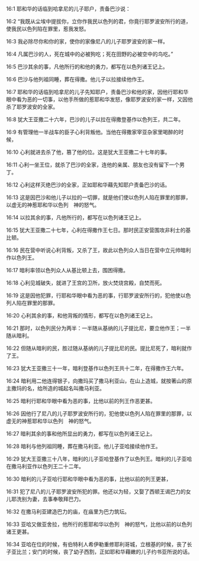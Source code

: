 <a id="1"></a>16:1  耶和华的话临到哈拿尼的儿子耶户，责备巴沙说：  

<a id="2"></a>16:2  “我既从尘埃中提拔你，立你作我民以色列的君，你竟行耶罗波安所行的道，使我民以色列陷在罪里，惹我发怒。  

<a id="3"></a>16:3  我必除尽你和你的家，使你的家像尼八的儿子耶罗波安的家一样。  

<a id="4"></a>16:4  凡属巴沙的人，死在城中的必被狗吃；死在田野的必被空中的鸟吃。”  

<a id="5"></a>16:5  巴沙其余的事，凡他所行的和他的勇力，都写在以色列诸王记上。  

<a id="6"></a>16:6  巴沙与他列祖同睡，葬在得撒。他儿子以拉接续他作王。  

<a id="7"></a>16:7  耶和华的话临到哈拿尼的儿子先知耶户，责备巴沙和他的家，因他行耶和华眼中看为恶的一切事，以他手所做的惹耶和华发怒，像耶罗波安的家一样，又因他杀了耶罗波安的全家。  

<a id="8"></a>16:8  犹大王亚撒二十六年，巴沙的儿子以拉在得撒登基作以色列王，共二年。  

<a id="9"></a>16:9  有管理他一半战车的臣子心利背叛他。当他在得撒家宰亚杂家里喝醉的时候，  

<a id="10"></a>16:10  心利就进去杀了他，篡了他的位。这是犹大王亚撒二十七年的事。  

<a id="11"></a>16:11  心利一坐王位，就杀了巴沙的全家，连他的亲属、朋友也没有留下一个男丁。  

<a id="12"></a>16:12  心利这样灭绝巴沙的全家，正如耶和华藉先知耶户责备巴沙的话。  

<a id="13"></a>16:13  这是因巴沙和他儿子以拉的一切罪，就是他们使以色列人陷在罪里的那罪，以虚无的神惹耶和华以色列　神的怒气。  

<a id="14"></a>16:14  以拉其余的事，凡他所行的，都写在以色列诸王记上。  

<a id="15"></a>16:15  犹大王亚撒二十七年，心利在得撒作王七日。那时民正安营围攻非利士的基比顿。  

<a id="16"></a>16:16  民在营中听说心利背叛，又杀了王，故此以色列众人当日在营中立元帅暗利作以色列王。  

<a id="17"></a>16:17  暗利率领以色列众人从基比顿上去，围困得撒。  

<a id="18"></a>16:18  心利见城破失，就进了王宫的卫所，放火焚烧宫殿，自焚而死。  

<a id="19"></a>16:19  这是因他犯罪，行耶和华眼中看为恶的事，行耶罗波安所行的，犯他使以色列人陷在罪里的那罪。  

<a id="20"></a>16:20  心利其余的事，和他背叛的情形，都写在以色列诸王记上。  

<a id="21"></a>16:21  那时，以色列民分为两半：一半随从基纳的儿子提比尼，要立他作王；一半随从暗利。  

<a id="22"></a>16:22  但随从暗利的民，胜过随从基纳的儿子提比尼的民。提比尼死了，暗利就作了王。  

<a id="23"></a>16:23  犹大王亚撒三十一年，暗利登基作以色列王共十二年，在得撒作王六年。  

<a id="24"></a>16:24  暗利用二他连得银子，向撒玛买了撒马利亚山，在山上造城，就按著山的原主撒玛的名，给所造的城起名叫撒马利亚。  

<a id="25"></a>16:25  暗利行耶和华眼中看为恶的事，比他以前的列王作恶更甚。  

<a id="26"></a>16:26  因他行了尼八的儿子耶罗波安所行的，犯他使以色列人陷在罪里的那罪，以虚无的神惹耶和华以色列　神的怒气。　  

<a id="27"></a>16:27  暗利其余的事和他所显出的勇力，都写在以色列诸王记上。  

<a id="28"></a>16:28  暗利与他列祖同睡，葬在撒马利亚。他儿子亚哈接续他作王。  

<a id="29"></a>16:29  犹大王亚撒三十八年，暗利的儿子亚哈登基作了以色列王。暗利的儿子亚哈在撒马利亚作以色列王二十二年。  

<a id="30"></a>16:30  暗利的儿子亚哈行耶和华眼中看为恶的事，比他以前的列王更甚，  

<a id="31"></a>16:31  犯了尼八的儿子耶罗波安所犯的罪。他还以为轻，又娶了西顿王谒巴力的女儿耶洗别为妻，去事奉敬拜巴力。  

<a id="32"></a>16:32  在撒马利亚建造巴力的庙，在庙里为巴力筑坛。  

<a id="33"></a>16:33  亚哈又做亚舍拉，他所行的惹耶和华以色列　神的怒气，比他以前的以色列诸王更甚。  

<a id="34"></a>16:34  亚哈在位的时候，有伯特利人希伊勒重修耶利哥城，立根基的时候，丧了长子亚比兰；安门的时候，丧了幼子西割，正如耶和华藉嫩的儿子约书亚所说的话。  
